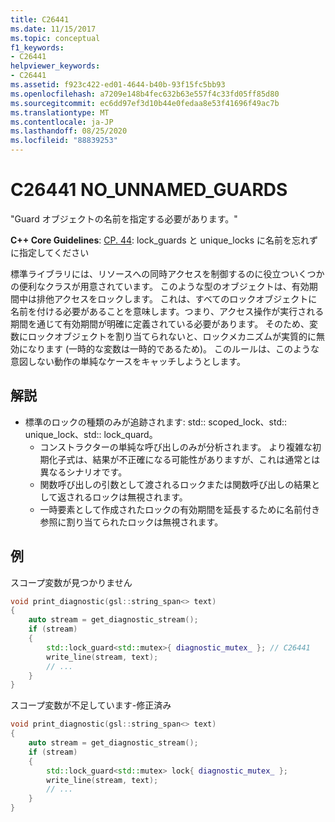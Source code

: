 ```yaml
---
title: C26441
ms.date: 11/15/2017
ms.topic: conceptual
f1_keywords:
- C26441
helpviewer_keywords:
- C26441
ms.assetid: f923c422-ed01-4644-b40b-93f15fc5bb93
ms.openlocfilehash: a7209e148b4fec632b63e557f4c33fd05ff85d80
ms.sourcegitcommit: ec6dd97ef3d10b44e0fedaa8e53f41696f49ac7b
ms.translationtype: MT
ms.contentlocale: ja-JP
ms.lasthandoff: 08/25/2020
ms.locfileid: "88839253"
---
```

# <a name="c26441-no_unnamed_guards"></a>C26441 NO_UNNAMED_GUARDS

"Guard オブジェクトの名前を指定する必要があります。"

**C++ Core Guidelines**: [CP. 44](https://github.com/isocpp/CppCoreGuidelines/blob/master/CppCoreGuidelines.md#cp44-remember-to-name-your-lock_guards-and-unique_locks): lock_guards と unique_locks に名前を忘れずに指定してください

標準ライブラリには、リソースへの同時アクセスを制御するのに役立ついくつかの便利なクラスが用意されています。 このような型のオブジェクトは、有効期間中は排他アクセスをロックします。 これは、すべてのロックオブジェクトに名前を付ける必要があることを意味します。つまり、アクセス操作が実行される期間を通じて有効期間が明確に定義されている必要があります。 そのため、変数にロックオブジェクトを割り当てられないと、ロックメカニズムが実質的に無効になります (一時的な変数は一時的であるため)。 このルールは、このような意図しない動作の単純なケースをキャッチしようとします。

## <a name="remarks"></a>解説

- 標準のロックの種類のみが追跡されます: std:: scoped_lock、std:: unique_lock、std:: lock_quard。
  - コンストラクターの単純な呼び出しのみが分析されます。 より複雑な初期化子式は、結果が不正確になる可能性がありますが、これは通常とは異なるシナリオです。
  - 関数呼び出しの引数として渡されるロックまたは関数呼び出しの結果として返されるロックは無視されます。
  - 一時要素として作成されたロックの有効期間を延長するために名前付き参照に割り当てられたロックは無視されます。

## <a name="example"></a>例

スコープ変数が見つかりません

```cpp
void print_diagnostic(gsl::string_span<> text)
{
    auto stream = get_diagnostic_stream();
    if (stream)
    {
        std::lock_guard<std::mutex>{ diagnostic_mutex_ }; // C26441
        write_line(stream, text);
        // ...
    }
}
```

スコープ変数が不足しています-修正済み

```cpp
void print_diagnostic(gsl::string_span<> text)
{
    auto stream = get_diagnostic_stream();
    if (stream)
    {
        std::lock_guard<std::mutex> lock{ diagnostic_mutex_ };
        write_line(stream, text);
        // ...
    }
}
```
